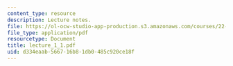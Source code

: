 ```yaml
---
content_type: resource
description: Lecture notes.
file: https://ol-ocw-studio-app-production.s3.amazonaws.com/courses/22-68j-superconducting-magnets-spring-2003/d334eaab566716b81db0485c920ce18f_lecture_1_1.pdf
file_type: application/pdf
resourcetype: Document
title: lecture_1_1.pdf
uid: d334eaab-5667-16b8-1db0-485c920ce18f
---
```

